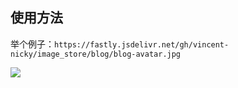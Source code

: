 ## 使用方法

举个例子：`https://fastly.jsdelivr.net/gh/vincent-nicky/image_store/blog/blog-avatar.jpg`

![](https://fastly.jsdelivr.net/gh/vincent-nicky/image_store/blog/blog-avatar.jpg)
